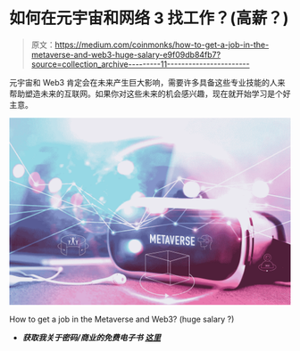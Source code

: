 # 如何在元宇宙和网络 3 找工作？(高薪？)

> 原文：<https://medium.com/coinmonks/how-to-get-a-job-in-the-metaverse-and-web3-huge-salary-e9f09db84fb7?source=collection_archive---------11----------------------->

元宇宙和 Web3 肯定会在未来产生巨大影响，需要许多具备这些专业技能的人来帮助塑造未来的互联网。如果你对这些未来的机会感兴趣，现在就开始学习是个好主意。

![](img/cda3eccf5810b6fab8bfc5ae193cd92e.png)

How to get a job in the Metaverse and Web3? (huge salary ?)

*   ***获取我关于密码/商业的免费电子书*** [***这里***](https://paulecom.gumroad.com/)